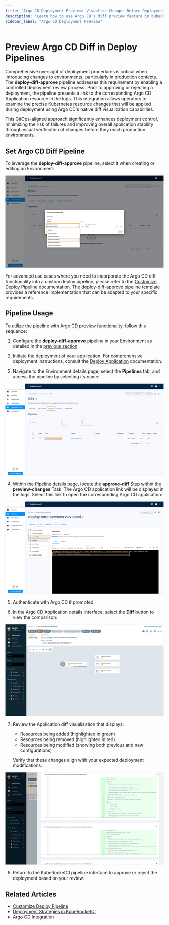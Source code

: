 ```yaml
---
title: "Argo CD Deployment Preview: Visualize Changes Before Deployment"
description: "Learn how to use Argo CD's diff preview feature in KubeRocketCI deploy pipelines to inspect, verify, and approve Kubernetes manifests before deployment for enhanced GitOps safety."
sidebar_label: "Argo CD Deployment Preview"
---
```

<!-- markdownlint-disable MD025 -->

<head>
  <link rel="canonical" href="https://docs.kuberocketci.io/docs/user-guide/argo-cd-preview" />
</head>

# Preview Argo CD Diff in Deploy Pipelines

Comprehensive oversight of deployment procedures is critical when introducing changes to environments, particularly in production contexts. The **deploy-diff-approve** pipeline addresses this requirement by enabling a controlled deployment review process. Prior to approving or rejecting a deployment, the pipeline presents a link to the corresponding Argo CD Application resource in the logs. This integration allows operators to examine the precise Kubernetes resource changes that will be applied during deployment using Argo CD's native diff visualization capabilities.

This GitOps-aligned approach significantly enhances deployment control, minimizing the risk of failures and improving overall application stability through visual verification of changes before they reach production environments.

## Set Argo CD Diff Pipeline

To leverage the **deploy-diff-approve** pipeline, select it when creating or editing an Environment:

  ![Create/update environment](../assets/user-guide/argo-cd-preview/create-update-environment.png "Create/update environment")

For advanced use cases where you need to incorporate the Argo CD diff functionality into a custom deploy pipeline, please refer to the [Customize Deploy Pipeline](../operator-guide/cd/customize-deploy-pipeline.md) documentation. The [deploy-diff-approve](https://github.com/epam/edp-tekton/blob/master/charts/pipelines-library/templates/pipelines/cd/deploy-diff-approve.yaml) pipeline template provides a reference implementation that can be adapted to your specific requirements.

## Pipeline Usage

To utilize the pipeline with Argo CD preview functionality, follow this sequence:

1. Configure the **deploy-diff-approve** pipeline in your Environment as detailed in the [previous section](#set-argo-cd-diff-pipeline).

2. Initiate the deployment of your application. For comprehensive deployment instructions, consult the [Deploy Application](../quick-start/deploy-application.md#application-deployment) documentation.

3. Navigate to the Environment details page, select the **Pipelines** tab, and access the pipeline by selecting its name:

  ![Click pipeline name](../assets/user-guide/argo-cd-preview/click-pipeline.png "Click pipeline name")

4. Within the Pipeline details page, locate the **approve-diff** Step within the **preview-changes** Task. The Argo CD application link will be displayed in the logs. Select this link to open the corresponding Argo CD application:

  ![Argo CD link](../assets/user-guide/argo-cd-preview/argo-cd-link.png "Argo CD link")

5. Authenticate with Argo CD if prompted.

6. In the Argo CD Application details interface, select the **Diff** button to view the comparison:

  ![Open diff](../assets/user-guide/argo-cd-preview/open-diff.png "Open diff")

7. Review the Application diff visualization that displays:
   - Resources being added (highlighted in green)
   - Resources being removed (highlighted in red)
   - Resources being modified (showing both previous and new configurations)

   Verify that these changes align with your expected deployment modifications:

  ![View diff](../assets/user-guide/argo-cd-preview/view-diff.png "View diff")

8. Return to the KubeRocketCI pipeline interface to approve or reject the deployment based on your review.

## Related Articles

* [Customize Deploy Pipeline](../operator-guide/cd/customize-deploy-pipeline.md)
* [Deployment Strategies in KubeRocketCI](../operator-guide/cd/auto-stable-trigger-type.md)
* [Argo CD Integration](../operator-guide/cd/argocd-integration.md)
